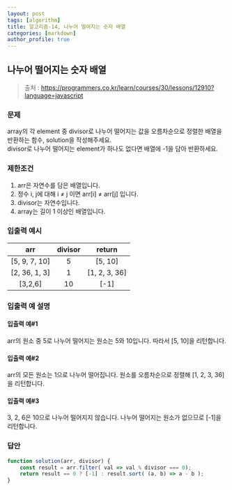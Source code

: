 ```yaml
---
layout: post
tags: [algorithm]
title: 알고리즘-14, 나누어 떨어지는 숫자 배열
categories: [markdown]
author_profile: true
---
```


## 나누어 떨어지는 숫자 배열
> 출처 : <https://programmers.co.kr/learn/courses/30/lessons/12910?language=javascript>

### 문제  
array의 각 element 중 divisor로 나누어 떨어지는 값을 오름차순으로 정렬한 배열을 반환하는 함수, solution을 작성해주세요.  
divisor로 나누어 떨어지는 element가 하나도 없다면 배열에 -1을 담아 반환하세요.

### 제한조건
1. arr은 자연수를 담은 배열입니다.
2. 정수 i, j에 대해 i ≠ j 이면 arr[i] ≠ arr[j] 입니다.
3. divisor는 자연수입니다.
4. array는 길이 1 이상인 배열입니다.

### 입출력 예시 
| arr | divisor | return |
| :--: | :--: | :--: |
| [5, 9, 7, 10] | 5 | [5, 10] |
| [2, 36, 1, 3] | 1 | [1, 2, 3, 36] |
| [3,2,6] | 10 | [-1] |

### 입출력 예 설명  
#### 입출력 예#1  
arr의 원소 중 5로 나누어 떨어지는 원소는 5와 10입니다. 따라서 [5, 10]을 리턴합니다.  
#### 입출력 예#2  
arr의 모든 원소는 1으로 나누어 떨어집니다. 원소를 오름차순으로 정렬해 [1, 2, 3, 36]을 리턴합니다.  
#### 입출력 예#3  
3, 2, 6은 10으로 나누어 떨어지지 않습니다. 나누어 떨어지는 원소가 없으므로 [-1]을 리턴합니다.  

### 답안  
``` javascript
function solution(arr, divisor) {
    const result = arr.filter( val => val % divisor === 0);
    return result == 0 ? [-1] : result.sort( (a, b) => a - b );
}
```
